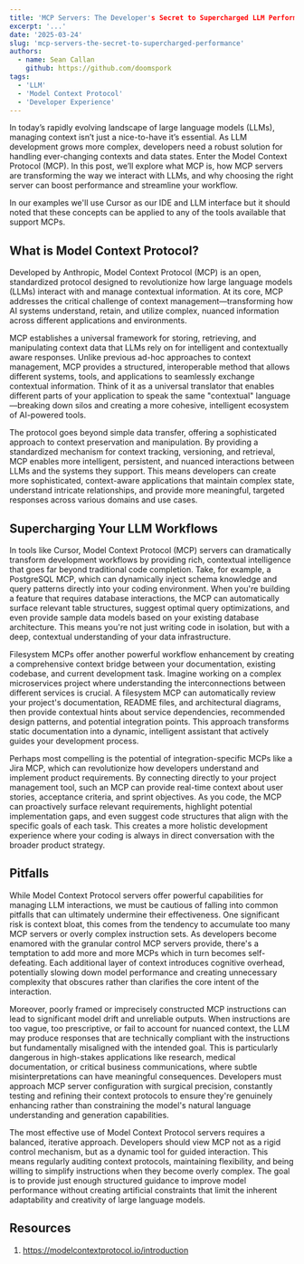 ```yaml
---
title: 'MCP Servers: The Developer's Secret to Supercharged LLM Performance'
excerpt: '...'
date: '2025-03-24'
slug: 'mcp-servers-the-secret-to-supercharged-performance'
authors:
  - name: Sean Callan
    github: https://github.com/doomspork
tags:
  - 'LLM'
  - 'Model Context Protocol'
  - 'Developer Experience'
---
```


In today’s rapidly evolving landscape of large language models (LLMs), managing context isn’t just a nice-to-have it’s essential. As LLM development grows more complex, developers need a robust solution for handling ever-changing contexts and data states. Enter the Model Context Protocol (MCP). In this post, we’ll explore what MCP is, how MCP servers are transforming the way we interact with LLMs, and why choosing the right server can boost performance and streamline your workflow.

In our examples we'll use Cursor as our IDE and LLM interface but it should noted that these concepts can be applied to any of the tools available that support MCPs.

## What is Model Context Protocol?

Developed by Anthropic, Model Context Protocol (MCP) is an open, standardized protocol designed to revolutionize how large language models (LLMs) interact with and manage contextual information. At its core, MCP addresses the critical challenge of context management—transforming how AI systems understand, retain, and utilize complex, nuanced information across different applications and environments.

MCP establishes a universal framework for storing, retrieving, and manipulating context data that LLMs rely on for intelligent and contextually aware responses. Unlike previous ad-hoc approaches to context management, MCP provides a structured, interoperable method that allows different systems, tools, and applications to seamlessly exchange contextual information. Think of it as a universal translator that enables different parts of your application to speak the same "contextual" language—breaking down silos and creating a more cohesive, intelligent ecosystem of AI-powered tools.

The protocol goes beyond simple data transfer, offering a sophisticated approach to context preservation and manipulation. By providing a standardized mechanism for context tracking, versioning, and retrieval, MCP enables more intelligent, persistent, and nuanced interactions between LLMs and the systems they support. This means developers can create more sophisticated, context-aware applications that maintain complex state, understand intricate relationships, and provide more meaningful, targeted responses across various domains and use cases.

## Supercharging Your LLM Workflows

In tools like Cursor, Model Context Protocol (MCP) servers can dramatically transform development workflows by providing rich, contextual intelligence that goes far beyond traditional code completion. Take, for example, a PostgreSQL MCP, which can dynamically inject schema knowledge and query patterns directly into your coding environment. When you're building a feature that requires database interactions, the MCP can automatically surface relevant table structures, suggest optimal query optimizations, and even provide sample data models based on your existing database architecture. This means you're not just writing code in isolation, but with a deep, contextual understanding of your data infrastructure.

Filesystem MCPs offer another powerful workflow enhancement by creating a comprehensive context bridge between your documentation, existing codebase, and current development task. Imagine working on a complex microservices project where understanding the interconnections between different services is crucial. A filesystem MCP can automatically review your project's documentation, README files, and architectural diagrams, then provide contextual hints about service dependencies, recommended design patterns, and potential integration points. This approach transforms static documentation into a dynamic, intelligent assistant that actively guides your development process.

Perhaps most compelling is the potential of integration-specific MCPs like a Jira MCP, which can revolutionize how developers understand and implement product requirements. By connecting directly to your project management tool, such an MCP can provide real-time context about user stories, acceptance criteria, and sprint objectives. As you code, the MCP can proactively surface relevant requirements, highlight potential implementation gaps, and even suggest code structures that align with the specific goals of each task. This creates a more holistic development experience where your coding is always in direct conversation with the broader product strategy.

## Pitfalls

While Model Context Protocol servers offer powerful capabilities for managing LLM interactions, we must be cautious of falling into common pitfalls that can ultimately undermine their effectiveness. One significant risk is context bloat, this comes from the tendency to accumulate too many MCP servers or overly complex instruction sets. As developers become enamored with the granular control MCP servers provide, there's a temptation to add more and more MCPs which in turn becomes self-defeating. Each additional layer of context introduces cognitive overhead, potentially slowing down model performance and creating unnecessary complexity that obscures rather than clarifies the core intent of the interaction.

Moreover, poorly framed or imprecisely constructed MCP instructions can lead to significant model drift and unreliable outputs. When instructions are too vague, too prescriptive, or fail to account for nuanced context, the LLM may produce responses that are technically compliant with the instructions but fundamentally misaligned with the intended goal. This is particularly dangerous in high-stakes applications like research, medical documentation, or critical business communications, where subtle misinterpretations can have meaningful consequences. Developers must approach MCP server configuration with surgical precision, constantly testing and refining their context protocols to ensure they're genuinely enhancing rather than constraining the model's natural language understanding and generation capabilities.

The most effective use of Model Context Protocol servers requires a balanced, iterative approach. Developers should view MCP not as a rigid control mechanism, but as a dynamic tool for guided interaction. This means regularly auditing context protocols, maintaining flexibility, and being willing to simplify instructions when they become overly complex. The goal is to provide just enough structured guidance to improve model performance without creating artificial constraints that limit the inherent adaptability and creativity of large language models.

## Resources

1. https://modelcontextprotocol.io/introduction
